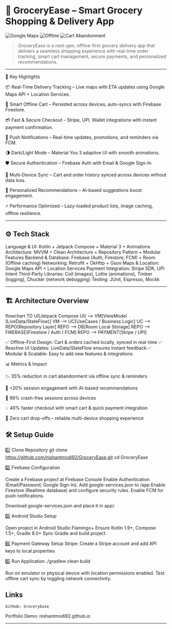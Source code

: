 # 🛒 GroceryEase – Smart Grocery Shopping & Delivery App

![Google Maps](https://img.shields.io/badge/Google_Maps-Tracking-green)
![Offline](https://img.shields.io/badge/Offline_Cart-Supported-lightblue)
![Cart Abandonment](https://img.shields.io/badge/Abandonment_Rate-35%25_Reduction-success)

> GroceryEase is a next-gen, offline-first grocery delivery app that delivers a seamless shopping experience with real-time order tracking, smart cart management, secure payments, and personalized recommendations.

---

🌟 Key Highlights

📦 Real-Time Delivery Tracking – Live maps with ETA updates using Google Maps API + Location Services.

🛒 Smart Offline Cart – Persisted across devices, auto-syncs with Firebase Firestore.

💳 Fast & Secure Checkout – Stripe, UPI, Wallet integrations with instant payment confirmation.

🔔 Push Notifications – Real-time updates, promotions, and reminders via FCM.

🌗 Dark/Light Mode – Material You 3 adaptive UI with smooth animations.

🛡️ Secure Authentication – Firebase Auth with Email & Google Sign-In.

🔄 Multi-Device Sync – Cart and order history synced across devices without data loss.

🤖 Personalized Recommendations – AI-based suggestions boost engagement.

⚡ Performance Optimized – Lazy-loaded product lists, image caching, offline resilience.

---

## ⚙️ Tech Stack

Language & UI: Kotlin + Jetpack Compose + Material 3 + Animations
Architecture: MVVM + Clean Architecture + Repository Pattern + Modular Features
Backend & Database: Firebase (Auth, Firestore, FCM) + Room (Offline caching)
Networking: Retrofit + OkHttp + Gson
Maps & Location: Google Maps API + Location Services
Payment Integration: Stripe SDK, UPI Intent
Third-Party Libraries: Coil (images), Lottie (animations), Timber (logging), Chucker (network debugging)
Testing: JUnit, Espresso, Mockk

---

## 🏗️ Architecture Overview

flowchart TD
    UI[Jetpack Compose UI] --> VM[ViewModel (LiveData/StateFlow)]
    VM --> UC[UseCases / Business Logic]
    UC --> REPO[Repository Layer]
    REPO --> DB[Room Local Storage]
    REPO --> FIREBASE[Firestore / Auth / FCM]
    REPO --> PAYMENT[Stripe / UPI]
	
✅ Offline-First Design: Cart & orders cached locally, synced in real-time
✅ Reactive UI Updates: LiveData/StateFlow ensures instant feedback
✅ Modular & Scalable: Easy to add new features & integrations



📊 Metrics & Impact

📉 35% reduction in cart abandonment via offline sync & reminders

🚀 +20% session engagement with AI-based recommendations

🧪 99% crash-free sessions across devices

💡 40% faster checkout with smart cart & quick payment integration

🔄 Zero cart drop-offs – reliable multi-device shopping experience

## 🛠️ Setup Guide
1️⃣ Clone Repository
git clone https://github.com/nishantmodi92/GroceryEase.git
cd GroceryEase

2️⃣ Firebase Configuration

Create a Firebase project at Firebase Console
Enable Authentication (Email/Password, Google Sign-In).
Add google-services.json to /app
Enable Firestore (Realtime database) and configure security rules.
Enable FCM for push notifications.

Download google-services.json and place it in app/.

3️⃣ Android Studio Setup

Open project in Android Studio Flamingo+
Ensure Kotlin 1.9+, Compose 1.5+, Gradle 8.0+
Sync Gradle and build project.


4️⃣ Payment Gateway Setup
Stripe: Create a Stripe account and add API keys to local.properties

5️⃣ Run Application
./gradlew clean build

Run on emulator or physical device with location permissions enabled.
Test offline cart sync by toggling network connectivity.

## Links
	
	GitHub: GroceryEase

Portfolio Demo: nishantmodi92.github.io



---

## 

